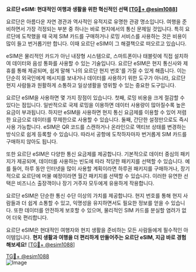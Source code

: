 **요르단 eSIM: 현대적인 여행과 생활을 위한 혁신적인 선택 [[TG💪+ @esim1088](https://t.me/s/esim1088)]**

요르단은 아름다운 자연 경관과 역사적인 유적지로 유명한 관광 명소입니다. 여행을 준비하면서 가장 걱정되는 부분 중 하나는 바로 현지에서의 통신 문제일 것입니다. 특히 요르단에 도착했을 때 국제 SIM 카드를 구매하거나 로밍 서비스를 사용하는 것은 비용이 많이 들고 번거롭기만 합니다. 이때 요르단 eSIM이 그 해결책으로 떠오르고 있습니다.

eSIM은 물리적인 카드가 아닌 내장형 시스템으로, 스마트폰이나 태블릿에 직접 설치하여 데이터와 음성 통화를 사용할 수 있는 기술입니다. 요르단 eSIM은 현지 통신사와 제휴를 통해 제공되며, 쉽게 말해 '나의 요르단 현지 번호'를 가질 수 있게 해줍니다. 이는 단순히 외국인에게 메시지를 보내거나 데이터를 사용하기 위한 도구가 아니라, 요르단 현지 사람들과 원활하게 소통하고 일상생활을 영위할 수 있는 중요한 도구입니다.

요르단 eSIM을 사용하면 몇 가지 장점이 있습니다. 첫째, 로밍 비용을 크게 절감할 수 있다는 점입니다. 일반적으로 국제 로밍을 이용하면 데이터 사용량이 많아질수록 높은 요금이 부과됩니다. 하지만 eSIM을 사용하면 현지 통신 요금제를 이용할 수 있어 저렴한 요금으로 데이터를 무제한으로 사용할 수 있습니다. 둘째, 간단한 설정만으로도 즉시 사용 가능합니다. eSIM은 QR 코드를 스캔하거나 온라인으로 액티브 상태를 변경하는 방식으로 쉽게 등록할 수 있습니다. 따라서 공항에 도착하자마자 번거롭게 SIM 카드를 구매하지 않아도 됩니다.

또한 요르단 eSIM은 다양한 통신 요금제를 제공합니다. 기본적으로 데이터 중심의 패키지가 제공되며, 데이터를 사용하는 빈도에 따라 적당한 패키지를 선택할 수 있습니다. 예를 들어, 하루 동안 인터넷을 많이 사용할 계획이라면 하루권 패키지를 구매하거나, 장기적으로 요르단에 머물 예정이라면 월간 패키지를 선택할 수 있습니다. 이러한 유연한 선택은 비즈니스 출장객이나 장기 거주자 모두에게 유용하게 작용합니다.

요르단 eSIM은 단순한 통신 수단 이상의 가치를 제공합니다. 현지 번호를 통해 현지 사람들과 더 쉽게 소통할 수 있고, 익명성을 유지하면서도 필요한 정보를 얻을 수 있습니다. 또한 데이터를 안전하게 보호할 수 있으며, 물리적인 SIM 카드를 분실할 염려가 없어 더욱 편리합니다.

요르단 eSIM은 현대적인 여행자와 현지 생활을 준비하는 모든 사람들에게 필수적인 아이템입니다. **현지 생활과 여행을 더 편리하게 만들어주는 요르단 eSIM, 지금 바로 경험해보세요!** [[TG💪+ @esim1088](https://t.me/s/esim1088)]

[TG💪+ @esim1088](https://t.me/s/esim1088)  
![Image](https://i.postimg.cc/Y0z9fWf4/image.png)